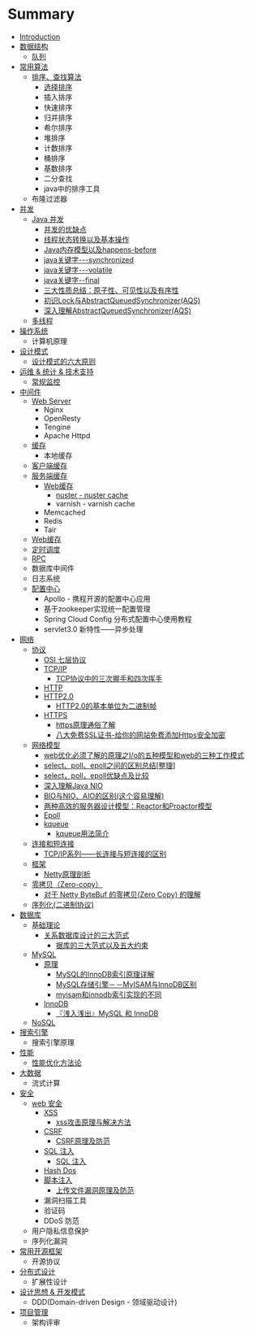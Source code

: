 # Summary

* [Introduction](README.md)
* [数据结构](shu-ju-jie-gou.md)
  * [队列](shu-ju-jie-gou/dui-lie.md)
* [常用算法](chang-yong-suan-fa.md)
  * [排序、查找算法](chang-yong-suan-fa/pai-xu-3001-cha-zhao-suan-fa.md)
    * [选择排序](chang-yong-suan-fa/pai-xu-3001-cha-zhao-suan-fa/xuan-ze-pai-xu.md)
    * 插入排序
    * 快速排序
    * 归并排序
    * 希尔排序
    * 堆排序
    * 计数排序
    * 桶排序
    * 基数排序
    * 二分查找
    * java中的排序工具
  * 布隆过滤器
* [并发](bing-fa.md)
  * [Java 并发](bing-fa/java-bing-fa.md)
    * [并发的优缺点](bing-fa/java-bing-fa/bing-fa-de-you-que-dian.md)
    * [线程状态转换以及基本操作](bing-fa/java-bing-fa/xian-cheng-zhuang-tai-zhuan-huan-yi-ji-ji-ben-cao-zuo.md)
    * [Java内存模型以及happens-before](bing-fa/java-bing-fa/javanei-cun-mo-xing-yi-ji-happens-before.md)
    * [java关键字---synchronized](bing-fa/java-bing-fa/javaguan-jian5b57-synchronized.md)
    * [java关键字---volatile](bing-fa/java-bing-fa/javaguan-jian-5b57-volatile.md)
    * [java关键字--final](bing-fa/java-bing-fa/javaguan-jian-5b57-final.md)
    * [三大性质总结：原子性、可见性以及有序性](bing-fa/java-bing-fa/san-da-xing-zhi-zong-jie-ff1a-yuan-zi-xing-3001-ke-jian-xing-yi-ji-you-xu-xing.md)
    * [初识Lock与AbstractQueuedSynchronizer\(AQS\)](bing-fa/java-bing-fa/chu-shi-lock-yu-abstractqueuedsynchronizer-aqs.md)
    * [深入理解AbstractQueuedSynchronizer\(AQS\)](bing-fa/java-bing-fa/shen-ru-li-jie-abstractqueuedsynchronizer-aqs.md)
  * [多线程](bing-fa/duo-xian-cheng.md)
* [操作系统](cao-zuo-xi-tong.md)
  * 计算机原理
* [设计模式](she-ji-mo-shi.md)
  * [设计模式的六大原则](she-ji-mo-shi/she-ji-mo-shi-de-liu-da-yuan-ze.md)
* [运维 & 统计 & 技术支持](yun-wei-and-tong-ji-and-ji-zhu-zhi-chi.md)
  * [常规监控](yun-wei-and-tong-ji-and-ji-zhu-zhi-chi/chang-gui-jian-kong.md)
* [中间件](zhong-jian-jian.md)
  * [Web Server](zhong-jian-jian/web-server.md)
    * Nginx
    * OpenResty
    * Tengine
    * Apache Httpd
  * [缓存](zhong-jian-jian/huan-cun.md)
    * 本地缓存
  * [客户端缓存](zhong-jian-jian/ke-hu-duan-huan-cun.md)
  * [服务端缓存](zhong-jian-jian/fu-wu-duan-huan-cun.md)
    * [Web缓存](zhong-jian-jian/fu-wu-duan-huan-cun/webhuan-cun.md)
      * [nuster - nuster cache](zhong-jian-jian/fu-wu-duan-huan-cun/webhuan-cun/nuster-nuster-cache.md)
      * varnish - varnish cache
    * Memcached
    * Redis
    * Tair
  * [Web缓存](zhong-jian-jian/webhuan-cun.md)
  * [定时调度](zhong-jian-jian/ding-shi-diao-du.md)
  * [RPC](zhong-jian-jian/rpc.md)
  * 数据库中间件
  * 日志系统
  * [配置中心](zhong-jian-jian/pei-zhi-zhong-xin.md)
    * Apollo - 携程开源的配置中心应用
    * 基于zookeeper实现统一配置管理
    * Spring Cloud Config 分布式配置中心使用教程
    * servlet3.0 新特性——异步处理
* [网络](wang-luo.md)
  * [协议](wang-luo/xie-yi.md)
    * [OSI 七层协议](wang-luo/xie-yi/osi-qi-ceng-xie-yi.md)
    * [TCP/IP](wang-luo/xie-yi/tcpip.md)
      * [TCP协议中的三次握手和四次挥手](wang-luo/xie-yi/tcpip/tcpxie-yi-zhong-de-san-ci-wo-shou-he-si-ci-hui-shou.md)
    * [HTTP](wang-luo/xie-yi/http.md)
    * [HTTP2.0](wang-luo/xie-yi/http20.md)
      * [HTTP2.0的基本单位为二进制帧](wang-luo/xie-yi/http20/http20de-ji-ben-dan-wei-wei-er-jin-zhi-zheng.md)
    * [HTTPS](wang-luo/xie-yi/https.md)
      * [https原理通俗了解](wang-luo/xie-yi/https/httpsyuan-li-tong-su-le-jie.md)
      * [八大免费SSL证书-给你的网站免费添加Https安全加密](wang-luo/xie-yi/https/ba-da-mian-fei-ssl-zheng-4e66-gei-ni-de-wang-zhan-mian-fei-tian-jia-https-an-quan-jia-mi.md)
  * [网络模型](wang-luo/wang-luo-mo-xing.md)
    * [web优化必须了解的原理之I/o的五种模型和web的三种工作模式](wang-luo/wang-luo-mo-xing/webyou-hua-bi-xu-le-jie-de-yuan-li-zhi-i-o-de-wu-zhong-mo-xing-he-web-de-san-zhong-gong-zuo-mo-shi.md)
    * [select、poll、epoll之间的区别总结\[整理\]](wang-luo/wang-luo-mo-xing/selectpollepollzhi-jian-de-qu-bie-zong-7ed35b-zheng-74065d.md)
    * [select，poll，epoll优缺点及比较](wang-luo/wang-luo-mo-xing/selectpollepollyou-que-dian-ji-bi-jiao.md)
    * [深入理解Java NIO](wang-luo/wang-luo-mo-xing/shen-ru-li-jie-java-nio.md)
    * [BIO与NIO、AIO的区别\(这个容易理解\)](wang-luo/wang-luo-mo-xing/bioyu-nio-aio-de-qu-522b28-zhe-ge-rong-yi-li-89e329.md)
    * [两种高效的服务器设计模型：Reactor和Proactor模型](wang-luo/wang-luo-mo-xing/liang-zhong-gao-xiao-de-fu-wu-qi-she-ji-mo-xing-ff1a-reactor-he-proactor-mo-xing.md)
    * [Epoll](wang-luo/wang-luo-mo-xing/epoll.md)
    * [kqueue](wang-luo/kqueue.md)
      * [kqueue用法简介](wang-luo/kqueue/kqueueyong-fa-jian-jie.md)
  * [连接和短连接](wang-luo/lian-jie-he-duan-lian-jie.md)
    * [TCP/IP系列——长连接与短连接的区别](wang-luo/lian-jie-he-duan-lian-jie/tcpipxi-lie-2014-2014-chang-lian-jie-yu-duan-lian-jie-de-qu-bie.md)
  * [框架](wang-luo/kuang-jia.md)
    * [Netty原理剖析](wang-luo/kuang-jia/nettyyuan-li-pou-xi.md)
  * [零拷贝（Zero-copy）](wang-luo/ling-kaobei-ff08-zero-copy.md)
    * [对于 Netty ByteBuf 的零拷贝\(Zero Copy\) 的理解](wang-luo/ling-kaobei-ff08-zero-copy/dui-yu-netty-bytebuf-de-ling-kao-8d1d28-zero-copy-de-li-jie.md)
  * [序列化\(二进制协议\)](wang-luo/xu-lie-531628-er-jin-zhi-xie-8bae29.md)
* [数据库](shu-ju-ku.md)
  * [基础理论](shu-ju-ku/ji-chu-li-lun.md)
    * [关系数据库设计的三大范式](shu-ju-ku/ji-chu-li-lun/guan-xi-shu-ju-ku-she-ji-de-san-da-fan-shi.md)
      * [据库的三大范式以及五大约束](shu-ju-ku/ji-chu-li-lun/guan-xi-shu-ju-ku-she-ji-de-san-da-fan-shi/ju-ku-de-san-da-fan-shi-yi-ji-wu-da-yue-shu.md)
  * [MySQL](shu-ju-ku/mysql.md)
    * [原理](shu-ju-ku/mysql/yuan-li.md)
      * [MySQL的InnoDB索引原理详解](shu-ju-ku/mysql/yuan-li/mysqlde-innodb-suo-yin-yuan-li-xiang-jie.md)
      * [MySQL存储引擎－－MyISAM与InnoDB区别](shu-ju-ku/mysql/yuan-li/mysqlcun-chu-yin-qing-ff0d-ff0d-myisam-yu-innodb-qu-bie.md)
      * [myisam和innodb索引实现的不同](shu-ju-ku/mysql/yuan-li/myisamhe-innodb-suo-yin-shi-xian-de-bu-tong.md)
    * [InnoDB](shu-ju-ku/mysql/innodb.md)
      * [『浅入浅出』MySQL 和 InnoDB](shu-ju-ku/mysql/innodb/300e-qian-ru-qianchu-300f-mysql-he-innodb.md)
  * [NoSQL](shu-ju-ku/nosql.md)
* [搜索引擎](sou-suo-yin-qing.md)
  * 搜索引擎原理
* [性能](xing-neng.md)
  * [性能优化方法论](xing-neng/xing-neng-you-hua-fang-fa-lun.md)
* [大数据](da-shu-ju.md)
  * 流式计算
* [安全](an-quan.md)
  * [web 安全](an-quan/web-an-quan.md)
    * [XSS](an-quan/web-an-quan/xss.md)
      * [xss攻击原理与解决方法](an-quan/web-an-quan/xss/xssgong-ji-yuan-li-yu-jie-jue-fang-fa.md)
    * [CSRF](an-quan/web-an-quan/csrf.md)
      * [CSRF原理及防范](an-quan/web-an-quan/csrf/csrfyuan-li-ji-fang-fan.md)
    * [SQL 注入](an-quan/web-an-quan/sql-zhu-ru.md)
      * [SQL 注入](an-quan/web-an-quan/sql-zhu-ru/sql-zhu-ru.md)
    * [Hash Dos](an-quan/web-an-quan/hash-dos.md)
    * [脚本注入](an-quan/web-an-quan/jiao-ben-zhu-ru.md)
      * [上传文件漏洞原理及防范](an-quan/web-an-quan/jiao-ben-zhu-ru/shang-chuan-wen-jian-lou-dong-yuan-li-ji-fang-fan.md)
    * 漏洞扫描工具
    * 验证码
    * DDoS 防范
  * 用户隐私信息保护
  * 序列化漏洞
* [常用开源框架](chang-yong-kai-yuan-kuang-jia.md)
  * 开源协议
* [分布式设计](fen-bu-shi-she-ji.md)
  * 扩展性设计
* [设计思想 & 开发模式](she-ji-si-xiang-and-kai-fa-mo-shi.md)
  * DDD\(Domain-driven Design - 领域驱动设计\)
* [项目管理](xiang-mu-guan-li.md)
  * 架构评审

